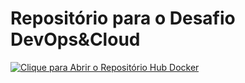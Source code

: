 # Repositório para o Desafio DevOps&Cloud

[![Clique para Abrir o Repositório Hub Docker](https://img.shields.io/badge/Docker-2496ED?style=for-the-badge&logo=docker&logoColor=white)](https://hub.docker.com/r/vbeal/conversao-distancia:v1)
